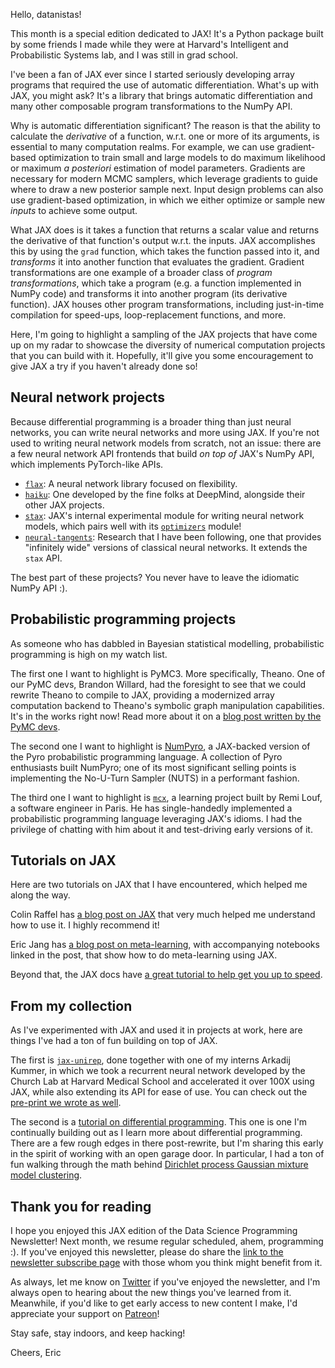 Hello, datanistas!

This month is a special edition dedicated to JAX!
It's a Python package built by some friends I made
while they were at Harvard's Intelligent and Probabilistic Systems lab,
and I was still in grad school.

I've been a fan of JAX ever since I started seriously developing
array programs that required the use of automatic differentiation.
What's up with JAX, you might ask?
It's a library that brings automatic differentiation
and many other composable program transformations to the NumPy API.

Why is automatic differentiation significant?
The reason is that the ability to calculate the _derivative_ of a function,
w.r.t. one or more of its arguments,
is essential to many computation realms.
For example, we can use gradient-based optimization
to train small and large models
to do maximum likelihood or maximum _a posteriori_ estimation
of model parameters.
Gradients are necessary for modern MCMC samplers,
which leverage gradients to guide where to draw a new posterior sample next.
Input design problems can also use gradient-based optimization,
in which we either optimize or sample new _inputs_ to achieve some output.

What JAX does is it takes a function that returns a scalar value
and returns the derivative of that function's output w.r.t. the inputs.
JAX accomplishes this by using the `grad` function,
which takes the function passed into it,
and _transforms_ it into another function that evaluates the gradient.
Gradient transformations are one example of
a broader class of _program transformations_,
which take a program (e.g. a function implemented in NumPy code)
and transforms it into another program (its derivative function).
JAX houses other program transformations,
including just-in-time compilation for speed-ups,
loop-replacement functions,
and more.

Here, I'm going to highlight a sampling of the JAX projects
that have come up on my radar
to showcase the diversity of numerical computation projects
that you can build with it.
Hopefully, it'll give you some encouragement to give JAX a try
if you haven't already done so!

## Neural network projects

Because differential programming is a broader thing than just neural networks,
you can write neural networks and more using JAX.
If you're not used to writing neural network models from scratch, not an issue:
there are a few neural network API frontends
that build _on top of_ JAX's NumPy API,
which implements PyTorch-like APIs.

- [`flax`](https://github.com/google/flax): A neural network library focused on flexibility.
- [`haiku`](https://github.com/deepmind/dm-haiku): One developed by the fine folks at DeepMind, alongside their other JAX projects.
- [`stax`](https://jax.readthedocs.io/en/latest/jax.experimental.stax.html?highlight=stax): JAX's internal experimental module for writing neural network models, which pairs well with its [`optimizers`](https://jax.readthedocs.io/en/latest/jax.experimental.optimizers.html) module!
- [`neural-tangents`](https://github.com/google/neural-tangents): Research that I have been following, one that provides "infinitely wide" versions of classical neural networks. It extends the `stax` API.

The best part of these projects?
You never have to leave the idiomatic NumPy API :).

## Probabilistic programming projects

As someone who has dabbled in Bayesian statistical modelling,
probabilistic programming is high on my watch list.

The first one I want to highlight is PyMC3.
More specifically, Theano.
One of our PyMC devs, Brandon Willard,
had the foresight to see that we could rewrite Theano to compile to JAX,
providing a modernized array computation backend
to Theano's symbolic graph manipulation capabilities.
It's in the works right now!
Read more about it on a [blog post written by the PyMC devs](https://pymc-devs.medium.com/the-future-of-pymc3-or-theano-is-dead-long-live-theano-d8005f8a0e9b).

The second one I want to highlight
is [NumPyro](https://github.com/pyro-ppl/numpyro),
a JAX-backed version of the Pyro probabilistic programming language.
A collection of Pyro enthusiasts built NumPyro;
one of its most significant selling points
is implementing the No-U-Turn Sampler (NUTS) in a performant fashion.

The third one I want to highlight
is [`mcx`](https://github.com/rlouf/mcx),
a learning project built by Remi Louf, a software engineer in Paris.
He has single-handedly implemented a probabilistic programming language
leveraging JAX's idioms.
I had the privilege of chatting with him about it
and test-driving early versions of it.

## Tutorials on JAX

Here are two tutorials on JAX that I have encountered,
which helped me along the way.

Colin Raffel has [a blog post on JAX](https://colinraffel.com/blog/you-don-t-know-jax.html)
that very much helped me understand how to use it. I highly recommend it!

Eric Jang has [a blog post on meta-learning](https://blog.evjang.com/2019/02/maml-jax.html),
with accompanying notebooks linked in the post,
that show how to do meta-learning using JAX.

Beyond that, the JAX docs have
[a great tutorial to help get you up to speed](https://jax.readthedocs.io/en/latest/notebooks/quickstart.html).

## From my collection

As I've experimented with JAX and used it in projects at work,
here are things I've had a ton of fun building on top of JAX.

The first is [`jax-unirep`](https://elarkk.github.io/jax-unirep),
done together with one of my interns Arkadij Kummer,
in which we took a recurrent neural network
developed by the Church Lab at Harvard Medical School
and accelerated it over 100X using JAX,
while also extending its API for ease of use.
You can check out the [pre-print we wrote as well](https://www.biorxiv.org/content/10.1101/2020.05.11.088344v1.full).

The second is
a [tutorial on differential programming](https://ericmjl.github.io/dl-workshop/).
This one is one I'm continually building out
as I learn more about differential programming.
There are a few rough edges in there post-rewrite,
but I'm sharing this early in the spirit of working with an open garage door.
In particular, I had a ton of fun walking through
the math behind [Dirichlet process Gaussian mixture model clustering](https://ericmjl.github.io/dl-workshop/04-gaussian-clustering/03-dirichlet-process-clustering/).

## Thank you for reading

I hope you enjoyed this JAX edition of the Data Science Programming Newsletter!
Next month, we resume regular scheduled, ahem, programming :).
If you've enjoyed this newsletter,
please do share the [link to the newsletter subscribe page](http://tinyletter.com/ericmjl)
with those whom you think might benefit from it.

As always, let me know on [Twitter](https://twitter.com/ericmjl)
if you've enjoyed the newsletter,
and I'm always open to hearing about the new things you've learned from it.
Meanwhile, if you'd like to get early access to new content I make,
I'd appreciate your support on [Patreon](https://patreon.com/ericmjl)!

Stay safe, stay indoors, and keep hacking!

Cheers,
Eric

